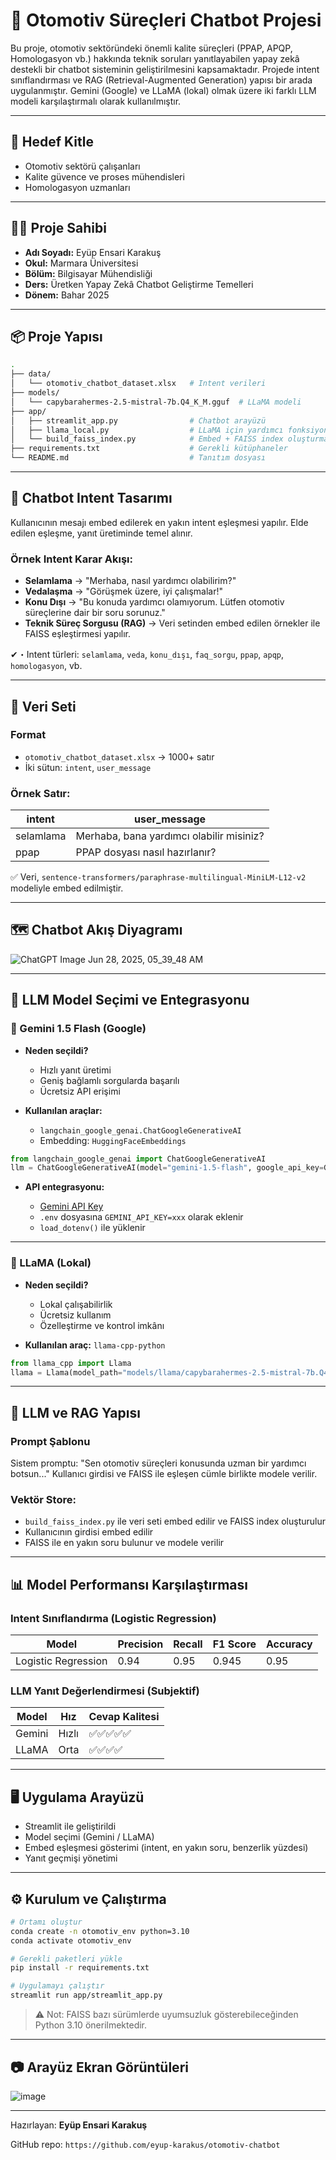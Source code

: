 # 🚗 Otomotiv Süreçleri Chatbot Projesi

Bu proje, otomotiv sektöründeki önemli kalite süreçleri (PPAP, APQP, Homologasyon vb.) hakkında teknik soruları yanıtlayabilen yapay zekâ destekli bir chatbot sisteminin geliştirilmesini kapsamaktadır. Projede intent sınıflandırması ve RAG (Retrieval-Augmented Generation) yapısı bir arada uygulanmıştır. Gemini (Google) ve LLaMA (lokal) olmak üzere iki farklı LLM modeli karşılaştırmalı olarak kullanılmıştır.

---

## 👥 Hedef Kitle

* Otomotiv sektörü çalışanları
* Kalite güvence ve proses mühendisleri
* Homologasyon uzmanları

---

## 👨‍💻 Proje Sahibi

* **Adı Soyadı:** Eyüp Ensari Karakuş
* **Okul:** Marmara Üniversitesi
* **Bölüm:** Bilgisayar Mühendisliği
* **Ders:** Üretken Yapay Zekâ Chatbot Geliştirme Temelleri
* **Dönem:** Bahar 2025

---

## 📦 Proje Yapısı

```bash
.
├── data/
│   └── otomotiv_chatbot_dataset.xlsx   # Intent verileri
├── models/
│   └── capybarahermes-2.5-mistral-7b.Q4_K_M.gguf  # LLaMA modeli
├── app/
│   ├── streamlit_app.py                # Chatbot arayüzü
│   ├── llama_local.py                  # LLaMA için yardımcı fonksiyonlar
│   └── build_faiss_index.py            # Embed + FAISS index oluşturma
├── requirements.txt                    # Gerekli kütüphaneler
└── README.md                           # Tanıtım dosyası
```

---

## 🧠 Chatbot Intent Tasarımı

Kullanıcının mesajı embed edilerek en yakın intent eşleşmesi yapılır. Elde edilen eşleşme, yanıt üretiminde temel alınır.

### Örnek Intent Karar Akışı:

* **Selamlama** → "Merhaba, nasıl yardımcı olabilirim?"
* **Vedalaşma** → "Görüşmek üzere, iyi çalışmalar!"
* **Konu Dışı** → "Bu konuda yardımcı olamıyorum. Lütfen otomotiv süreçlerine dair bir soru sorunuz."
* **Teknik Süreç Sorgusu (RAG)** → Veri setinden embed edilen örnekler ile FAISS eşleştirmesi yapılır.

✔・Intent türleri: `selamlama`, `veda`, `konu_dışı`, `faq_sorgu`, `ppap`, `apqp`, `homologasyon`, vb.

---

## 📂 Veri Seti

### Format

* `otomotiv_chatbot_dataset.xlsx` → 1000+ satır
* İki sütun: `intent`, `user_message`

### Örnek Satır:

| intent    | user\_message                            |
| --------- | ---------------------------------------- |
| selamlama | Merhaba, bana yardımcı olabilir misiniz? |
| ppap      | PPAP dosyası nasıl hazırlanır?           |

✅ Veri, `sentence-transformers/paraphrase-multilingual-MiniLM-L12-v2` modeliyle embed edilmiştir.

---

## 🗺️ Chatbot Akış Diyagramı

![ChatGPT Image Jun 28, 2025, 05_39_48 AM](https://github.com/user-attachments/assets/834353f4-04b0-48d7-957f-44c8ca079b5b)

---

## 🤖 LLM Model Seçimi ve Entegrasyonu

### 🔷 Gemini 1.5 Flash (Google)

* **Neden seçildi?**

  * Hızlı yanıt üretimi
  * Geniş bağlamlı sorgularda başarılı
  * Ücretsiz API erişimi

* **Kullanılan araçlar:**

  * `langchain_google_genai.ChatGoogleGenerativeAI`
  * Embedding: `HuggingFaceEmbeddings`

```python
from langchain_google_genai import ChatGoogleGenerativeAI
llm = ChatGoogleGenerativeAI(model="gemini-1.5-flash", google_api_key=GEMINI_API_KEY)
```

* **API entegrasyonu:**

  * [Gemini API Key](https://ai.google.dev/gemini-api/docs/api-key)
  * `.env` dosyasına `GEMINI_API_KEY=xxx` olarak eklenir
  * `load_dotenv()` ile yüklenir

---

### 🦙 LLaMA (Lokal)

* **Neden seçildi?**

  * Lokal çalışabilirlik
  * Ücretsiz kullanım
  * Özelleştirme ve kontrol imkânı

* **Kullanılan araç:** `llama-cpp-python`

```python
from llama_cpp import Llama
llama = Llama(model_path="models/llama/capybarahermes-2.5-mistral-7b.Q4_K_M.gguf")
```

---

## 🧠 LLM ve RAG Yapısı

### Prompt Şablonu

Sistem promptu: "Sen otomotiv süreçleri konusunda uzman bir yardımcı botsun..."
Kullanıcı girdisi ve FAISS ile eşleşen cümle birlikte modele verilir.

### Vektör Store:

* `build_faiss_index.py` ile veri seti embed edilir ve FAISS index oluşturulur
* Kullanıcının girdisi embed edilir
* FAISS ile en yakın soru bulunur ve modele verilir

---

## 📊 Model Performansı Karşılaştırması

### Intent Sınıflandırma (Logistic Regression)

| Model               | Precision | Recall | F1 Score | Accuracy |
| ------------------- | --------- | ------ | -------- | -------- |
| Logistic Regression | 0.94      | 0.95   | 0.945    | 0.95     |

### LLM Yanıt Değerlendirmesi (Subjektif)

| Model  | Hız   | Cevap Kalitesi |
| ------ | ----- | -------------- |
| Gemini | Hızlı | ✅✅✅✅✅          |
| LLaMA  | Orta  | ✅✅✅✅           |

---

## 🖥️ Uygulama Arayüzü

* Streamlit ile geliştirildi
* Model seçimi (Gemini / LLaMA)
* Embed eşleşmesi gösterimi (intent, en yakın soru, benzerlik yüzdesi)
* Yanıt geçmişi yönetimi

---

## ⚙️ Kurulum ve Çalıştırma

```bash
# Ortamı oluştur
conda create -n otomotiv_env python=3.10
conda activate otomotiv_env

# Gerekli paketleri yükle
pip install -r requirements.txt

# Uygulamayı çalıştır
streamlit run app/streamlit_app.py
```

> ⚠️ Not: FAISS bazı sürümlerde uyumsuzluk gösterebileceğinden Python 3.10 önerilmektedir.

---

## 📷 Arayüz Ekran Görüntüleri

![image](https://github.com/user-attachments/assets/36649391-03f5-4631-a8ea-fbf68283abc0)

---

Hazırlayan: **Eyüp Ensari Karakuş**

GitHub repo: `https://github.com/eyup-karakus/otomotiv-chatbot`
